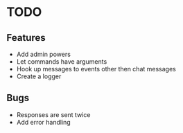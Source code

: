TODO
====

Features
---

* Add admin powers
* Let commands have arguments
* Hook up messages to events other then chat messages
* Create a logger

Bugs
---
* Responses are sent twice
* Add error handling